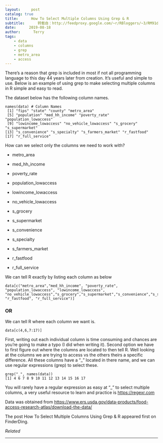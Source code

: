 ```yaml
---
layout:     post
catalog: true
title:      How To Select Multiple Columns Using Grep & R
subtitle:      转载自：http://feedproxy.google.com/~r/RBloggers/~3/RM91dls8-T8/
date:      2019-08-18
author:      Terry
tags:
    - data
    - columns
    - grep
    - metro_area
    - access
---
```







There’s a reason that grep is included in most if not all programming language to this day 44 years later from creation. It’s useful and simple to use. Below is an example of using grep to make selecting multiple columns in R simple and easy to read.

The dataset below has the following column names. 

```
names(data) # Column Names
 [1] "fips" "state" "county" "metro_area" 
 [5] "population" "med_hh_income" "poverty_rate" "population_lowaccess"
 [9] "lowincome_lowaccess" "no_vehicle_lowaccess" "s_grocery" "s_supermarket" 
[13] "s_convenience" "s_specialty" "s_farmers_market" "r_fastfood" 
[17] "r_full_service" 
```

How can we select only the columns we need to work with? 

- metro_area

- med_hh_income

- poverty_rate

- population_lowaccess

- lowincome_lowaccess

- no_vehicle_lowaccess

- s_grocery

- s_supermarket

- s_convenience

- s_specialty

- s_farmers_market

- r_fastfood

- r_full_service


We can tell R exactly by listing each column as below

```
data[c("metro_area","med_hh_income", "poverty_rate", "population_lowaccess", "lowincome_lowaccess", "no_vehicle_lowaccess","s_grocery","s_supermarket","s_convenience","s_specialty","s_farmers_market", "r_fastfood", "r_full_service")]
```

### OR

We can tell R where each column we want is.

```
data[c(4,6,7:17)]
```

First, writing out each individual column is time consuming and chances are you’re going to make a typo (I did when writing it). Second option we have to first figure out where the columns are located to then tell R. Well looking at the columns we are trying to access vs the others theirs a specific difference. All these columns have a “_” located in there name, and we can use regular expressions (grep) to select these. 

```
grep("_", names(data))
[1] 4 6 7 8 9 10 11 12 13 14 15 16 17
```

You will rarely have a regular expression as easy at “_” to select multiple columns, a very useful resource to learn and practice is https://regexr.com

Data was obtained from https://www.ers.usda.gov/data-products/food-access-research-atlas/download-the-data/

The post How To Select Multiple Columns Using Grep & R appeared first on FinderDing.


*Related*






---
